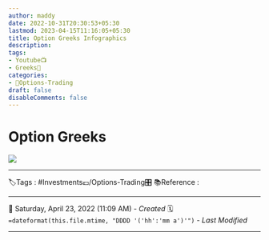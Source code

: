 ```yaml
---
author: maddy
date: 2022-10-31T20:30:53+05:30
lastmod: 2023-04-15T11:16:05+05:30
title: Option Greeks Infographics
description: 
tags:
- Youtube📺
- Greeks🔰 
categories: 
- 🤹Options-Trading
draft: false
disableComments: false
---
```

# Option Greeks

![](https://i.imgur.com/pGkvnQ2.jpg)



---
🏷️Tags :  #Investments💷/Options-Trading🎛️ 
📚Reference :

---
📅   Saturday, April 23, 2022  (11:09 AM) - *Created*
🗓️ `=dateformat(this.file.mtime, "DDDD '('hh':'mm a')'")` - *Last Modified* 

---

